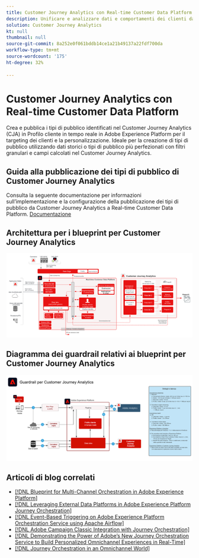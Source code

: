 ```yaml
---
title: Customer Journey Analytics con Real-time Customer Data Platform
description: Unificare e analizzare dati e comportamenti dei clienti da tutto il percorso di clienti del Customer Journey Analytics, pubblicare pubblico da CJA a RTCDP
solution: Customer Journey Analytics
kt: null
thumbnail: null
source-git-commit: 8a252e0f061bddb14ce1a21b49137a22fdf700da
workflow-type: tm+mt
source-wordcount: '175'
ht-degree: 32%

---
```


# Customer Journey Analytics con Real-time Customer Data Platform

Crea e pubblica i tipi di pubblico identificati nel Customer Journey Analytics (CJA) in Profilo cliente in tempo reale in Adobe Experience Platform per il targeting dei clienti e la personalizzazione. Ideale per la creazione di tipi di pubblico utilizzando dati storici o tipi di pubblico più perfezionati con filtri granulari e campi calcolati nel Customer Journey Analytics.

## Guida alla pubblicazione dei tipi di pubblico di Customer Journey Analytics

Consulta la seguente documentazione per informazioni sull’implementazione e la configurazione della pubblicazione dei tipi di pubblico da Customer Journey Analytics a Real-time Customer Data Platform. [Documentazione](https://experienceleague.adobe.com/docs/analytics-platform/using/cja-components/audiences/publish.html)

## Architettura per i blueprint per Customer Journey Analytics

![Diagramma dell’architettura](assets/CJA_RTCDP.svg)

## Diagramma dei guardrail relativi ai blueprint per Customer Journey Analytics

![Diagramma dei guardrail](assets/cja_guardrails.svg)

## Articoli di blog correlati

* [[!DNL Blueprint for Multi-Channel Orchestration in Adobe Experience Platform]](https://medium.com/adobetech/blueprint-for-multi-channel-orchestration-in-adobe-experience-platform-c68317e94184)
* [[!DNL Leveraging External Data Platforms in Adobe Experience Platform Journey Orchestration]](https://medium.com/adobetech/leveraging-external-data-platforms-in-adobe-experience-platform-journey-orchestration-54fc6134fe17)
* [[!DNL Event-Based Triggering on Adobe Experience Platform Orchestration Service using Apache Airflow]](https://medium.com/adobetech/event-based-triggering-on-adobe-experience-platform-orchestration-service-using-apache-airflow-8607b28251f1)
* [[!DNL Adobe Campaign Classic Integration with Journey Orchestration]](https://medium.com/adobetech/adobe-campaign-classic-integration-with-journey-orchestration-ae577653281)
* [[!DNL Demonstrating the Power of Adobe’s New Journey Orchestration Service to Build Personalized Omnichannel Experiences in Real-Time]](https://medium.com/adobetech/demonstrating-the-power-of-adobes-new-journey-orchestration-service-to-build-personalized-aa60d88cd34)
* [[!DNL Journey Orchestration in an Omnichannel World]](https://medium.com/adobetech/journey-orchestration-in-an-omnichannel-world-3a2d32d556d9)
